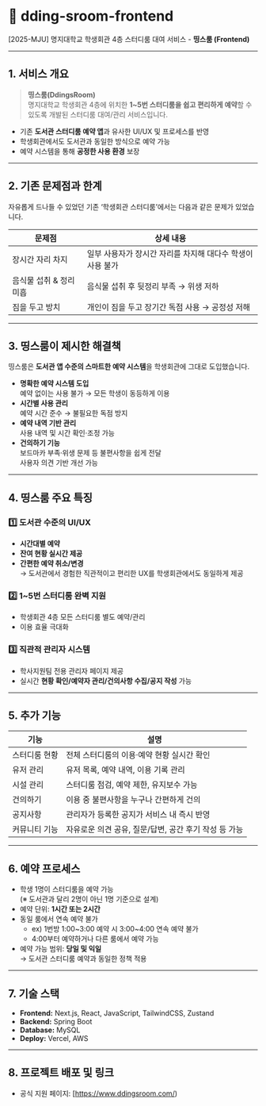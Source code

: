 # 🏫 dding-sroom-frontend
[2025-MJU] 명지대학교 학생회관 4층 스터디룸 대여 서비스 - **띵스룸 (Frontend)**

---

## 1. 서비스 개요

> **띵스룸(DdingsRoom)**  
> 명지대학교 학생회관 4층에 위치한 **1~5번 스터디룸을 쉽고 편리하게 예약**할 수 있도록 개발된 스터디룸 대여/관리 서비스입니다.

- 기존 **도서관 스터디룸 예약 앱**과 유사한 UI/UX 및 프로세스를 반영  
- 학생회관에서도 도서관과 동일한 방식으로 예약 가능  
- 예약 시스템을 통해 **공정한 사용 환경** 보장  

---

## 2. 기존 문제점과 한계

자유롭게 드나들 수 있었던 기존 ‘학생회관 스터디룸’에서는 다음과 같은 문제가 있었습니다.

| 문제점 | 상세 내용 |
| --- | --- |
| 장시간 자리 차지 | 일부 사용자가 장시간 자리를 차지해 대다수 학생이 사용 불가 |
| 음식물 섭취 & 정리 미흡 | 음식물 섭취 후 뒷정리 부족 → 위생 저하 |
| 짐을 두고 방치 | 개인이 짐을 두고 장기간 독점 사용 → 공정성 저해 |

---

## 3. 띵스룸이 제시한 해결책

띵스룸은 **도서관 앱 수준의 스마트한 예약 시스템**을 학생회관에 그대로 도입했습니다.

- **명확한 예약 시스템 도입**  
  예약 없이는 사용 불가 → 모든 학생이 동등하게 이용
- **시간별 사용 관리**  
  예약 시간 준수 → 불필요한 독점 방지
- **예약 내역 기반 관리**  
  사용 내역 및 시간 확인·조정 가능
- **건의하기 기능**  
  보드마카 부족·위생 문제 등 불편사항을 쉽게 전달  
  사용자 의견 기반 개선 가능

---

## 4. 띵스룸 주요 특징

### 1️⃣ 도서관 수준의 UI/UX
- **시간대별 예약**
- **잔여 현황 실시간 제공**
- **간편한 예약 취소/변경**  
→ 도서관에서 경험한 직관적이고 편리한 UX를 학생회관에서도 동일하게 제공  

### 2️⃣ 1~5번 스터디룸 완벽 지원
- 학생회관 4층 모든 스터디룸 별도 예약/관리  
- 이용 효율 극대화  

### 3️⃣ 직관적 관리자 시스템
- 학사지원팀 전용 관리자 페이지 제공  
- 실시간 **현황 확인/예약자 관리/건의사항 수집/공지 작성** 가능  

---

## 5. 추가 기능

| 기능 | 설명 |
| --- | --- |
| 스터디룸 현황 | 전체 스터디룸의 이용·예약 현황 실시간 확인 |
| 유저 관리 | 유저 목록, 예약 내역, 이용 기록 관리 |
| 시설 관리 | 스터디룸 점검, 예약 제한, 유지보수 가능 |
| 건의하기 | 이용 중 불편사항을 누구나 간편하게 건의 |
| 공지사항 | 관리자가 등록한 공지가 서비스 내 즉시 반영 |
| 커뮤니티 기능 | 자유로운 의견 공유, 질문/답변, 공간 후기 작성 등 가능 |

---

## 6. 예약 프로세스

- 학생 1명이 스터디룸을 예약 가능  
  (※ 도서관과 달리 2명이 아닌 1명 기준으로 설계)  
- 예약 단위: **1시간 또는 2시간**  
- 동일 룸에서 연속 예약 불가  
  - ex) 1번방 1:00~3:00 예약 시 3:00~4:00 연속 예약 불가  
  - 4:00부터 예약하거나 다른 룸에서 예약 가능  
- 예약 가능 범위: **당일 및 익일**  
  → 도서관 스터디룸 예약과 동일한 정책 적용  

---

## 7. 기술 스택

- **Frontend:** Next.js, React, JavaScript, TailwindCSS, Zustand  
- **Backend:** Spring Boot
- **Database:** MySQL  
- **Deploy:** Vercel, AWS  

---

## 8. 프로젝트 배포 및 링크

- 공식 지원 페이지: [https://www.ddingsroom.com/)  


